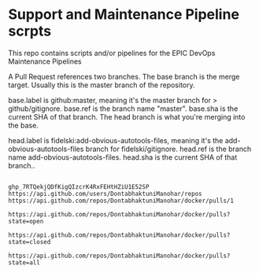 # Support and Maintenance Pipeline scrpts
This repo contains scripts and/or pipelines for the EPIC DevOps Maintenance Pipelines

A Pull Request references two branches. The base branch is the merge target. Usually this is the master branch of the repository.

base.label is github:master, meaning it's the master branch for > github/gitignore.
base.ref is the branch name "master".
base.sha is the current SHA of that branch.
The head branch is what you're merging into the base.

head.label is fidelski:add-obvious-autotools-files, meaning it's the add-obvious-autotools-files branch for fidelski/gitignore.
head.ref is the branch name add-obvious-autotools-files.
head.sha is the current SHA of that branch..

```

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
https://api.github.com/users/DontabhaktuniManohar/repos
https://api.github.com/repos/DontabhaktuniManohar/docker/pulls/1

https://api.github.com/repos/DontabhaktuniManohar/docker/pulls?state=open

https://api.github.com/repos/DontabhaktuniManohar/docker/pulls?state=closed

https://api.github.com/repos/DontabhaktuniManohar/docker/pulls?state=all

```
